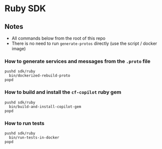 # Ruby SDK

## Notes

- All commands below from the root of this repo
- There is no need to run `generate-protos` directly (use the script / docker image)

### How to generate services and messages from the `.proto` file
```
pushd sdk/ruby
  bin/dockerized-rebuild-proto
popd
```


### How to build and install the `cf-copilot` ruby gem
```
pushd sdk/ruby
  bin/build-and-install-copilot-gem
popd
```

### How to run tests
```
pushd sdk/ruby
  bin/run-tests-in-docker
popd
```
